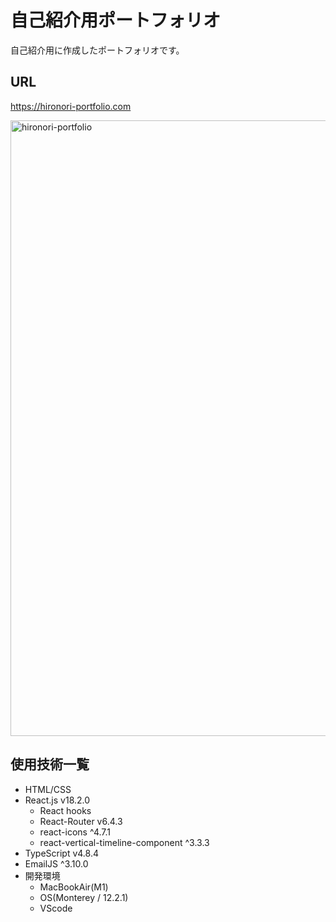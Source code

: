 # 自己紹介用ポートフォリオ

自己紹介用に作成したポートフォリオです。

## URL

https://hironori-portfolio.com

<img width="985" alt="hironori-portfolio" src="https://user-images.githubusercontent.com/103874549/214294000-e7781bd0-8e83-43f7-b82c-5727d61a8e64.png">

## 使用技術一覧

- HTML/CSS
- React.js v18.2.0
  - React hooks
  - React-Router v6.4.3
  - react-icons ^4.7.1
  - react-vertical-timeline-component ^3.3.3
- TypeScript v4.8.4
- EmailJS ^3.10.0
- 開発環境
  - MacBookAir(M1)
  - OS(Monterey / 12.2.1)
  - VScode
